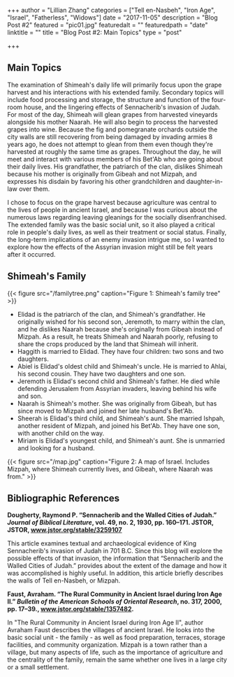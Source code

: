+++
author = "Lillian Zhang"
categories = ["Tell en-Nasbeh", "Iron Age", "Israel", "Fatherless", "Widows"]
date = "2017-11-05"
description = "Blog Post #2"
featured = "pic01.jpg"
featuredalt = ""
featuredpath = "date"
linktitle = ""
title = "Blog Post #2: Main Topics"
type = "post"

+++

## Main Topics

The examination of Shimeah's daily life will primarily focus upon the grape harvest and his interactions with his extended family. Secondary topics will include food processing and storage, the structure and function of the four-room house, and the lingering effects of Sennacherib's invasion of Judah. For most of the day, Shimeah will glean grapes from harvested vineyards alongside his mother Naarah. He will also begin to process the harvested grapes into wine. Because the fig and pomegranate orchards outside the city walls are still recovering from being damaged by invading armies 8 years ago, he does not attempt to glean from them even though they're harvested at roughly the same time as grapes. Throughout the day, he will meet and interact with various members of his Bet'Ab who are going about their daily lives. His grandfather, the patriarch of the clan, dislikes Shimeah because his mother is originally from Gibeah and not Mizpah, and expresses his disdain by favoring his other grandchildren and daughter-in-law over them.

I chose to focus on the grape harvest because agriculture was central to the lives of people in ancient Israel, and because I was curious about the numerous laws regarding leaving gleanings for the socially disenfranchised. The extended family was the basic social unit, so it also played a critical role in people's daily lives, as well as their treatment or social status. Finally, the long-term implications of an enemy invasion intrigue me, so I wanted to explore how the effects of the Assyrian invasion might still be felt years after it occurred. 

## Shimeah's Family

{{< figure src="/familytree.png" caption="Figure 1: Shimeah's family tree" >}}

* Elidad is the patriarch of the clan, and Shimeah's grandfather. He originally wished for his second son, Jeremoth, to marry within the clan, and he dislikes Naarah because she's originally from Gibeah instead of Mizpah. As a result, he treats Shimeah and Naarah poorly, refusing to share the crops produced by the land that Shimeah will inherit.
* Haggith is married to Elidad. They have four children: two sons and two daughters.
* Abiel is Elidad's oldest child and Shimeah's uncle. He is married to Ahlai, his second cousin. They have two daughters and one son.
* Jeremoth is Elidad's second child and Shimeah's father. He died while defending Jerusalem from Assyrian invaders, leaving behind his wife and son.
* Naarah is Shimeah's mother. She was originally from Gibeah, but has since moved to Mizpah and joined her late husband's Bet'Ab.
* Sheerah is Elidad's third child, and Shimeah's aunt. She married Ishpah, another resident of Mizpah, and joined his Bet'Ab. They have one son, with another child on the way.
* Miriam is Elidad's youngest child, and Shimeah's aunt. She is unmarried and looking for a husband.

{{< figure src="/map.jpg" caption="Figure 2: A map of Israel. Includes Mizpah, where Shimeah currently lives, and Gibeah, where Naarah was from." >}}


## Bibliographic References

__Dougherty, Raymond P. “Sennacherib and the Walled Cities of Judah.” _Journal of Biblical Literature_, vol. 49, no. 2, 1930, pp. 160–171. JSTOR, JSTOR, www.jstor.org/stable/3259107__

This article examines textual and archaeological evidence of King Sennacherib's invasion of Judah in 701 B.C. Since this blog will explore the possible effects of that invasion, the information that “Sennacherib and the Walled Cities of Judah.” provides about the extent of the damage and how it was accomplished is highly useful. In addition, this article briefly describes the walls of Tell en-Nasbeh, or Mizpah.

__Faust, Avraham. “The Rural Community in Ancient Israel during Iron Age II.” _Bulletin of the American Schools of Oriental Research_, no. 317, 2000, pp. 17–39., www.jstor.org/stable/1357482.__

In "The Rural Community in Ancient Israel during Iron Age II", author Avraham Faust describes the villages of ancient Israel. He looks into the basic social unit - the family - as well as food preparation, terraces, storage facilities, and community organization. Mizpah is a town rather than a village, but many aspects of life, such as the importance of agriculture and the centrality of the family, remain the same whether one lives in a large city or a small settlement.